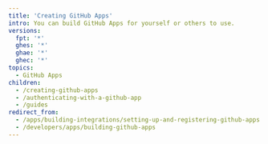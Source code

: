 ```yaml
---
title: 'Creating GitHub Apps'
intro: You can build GitHub Apps for yourself or others to use.
versions:
  fpt: '*'
  ghes: '*'
  ghae: '*'
  ghec: '*'
topics:
  - GitHub Apps
children:
  - /creating-github-apps
  - /authenticating-with-a-github-app
  - /guides
redirect_from:
  - /apps/building-integrations/setting-up-and-registering-github-apps
  - /developers/apps/building-github-apps
---
```

